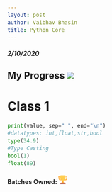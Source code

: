 ```yaml
---
layout: post
author: Vaibhav Bhasin
title: Python Core
---
```

##### 2/10/2020

## My Progress  ![](https://progress-bar.dev/20)

# Class 1


```python
print(value, sep=" ", end="\n")
#datatypes: int,float,str,bool
type(34.9)
#Type Casting
bool(1)
float(89)
```
#### Batches Owned: <img src="https://raw.githubusercontent.com/rodincode/coderprojects/master/assets/android-chrome-192x192-removebg-preview.png" alt="my rank" height="20" width="20"/>

